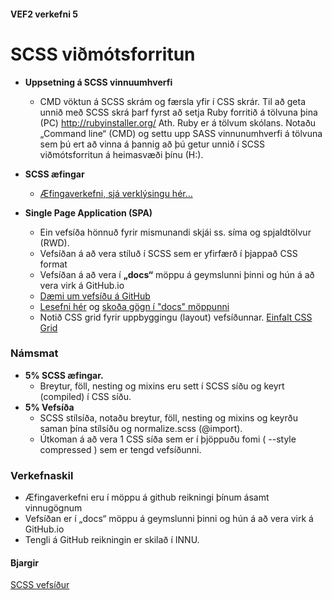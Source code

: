 #### VEF2 verkefni 5

# SCSS viðmótsforritun

* **Uppsetning á SCSS vinnuumhverfi**
	*	CMD vöktun á SCSS skrám og færsla yfir í CSS skrár.
		Til að geta unnið með SCSS skrá þarf fyrst að setja Ruby forritið á tölvuna þina (PC) http://rubyinstaller.org/   Ath. Ruby er á tölvum skólans.
		Notaðu „Command line“ (CMD) og settu upp SASS vinnunumhverfi á tölvuna sem þú ert að vinna á þannig að þú getur unnið í SCSS viðmótsforritun á heimasvæði þínu (H:).  

*	**SCSS æfingar**  
	*	[Æfingaverkefni, sjá verklýsingu hér...](SCSS-aefingarverkefni.md)

*	**Single Page Application (SPA)** 
	*	Ein vefsíða hönnuð fyrir mismunandi skjái ss. síma og spjaldtölvur (RWD). 
	*	Vefsíðan á að vera stíluð í SCSS sem er yfirfærð í þjappað CSS format 
	*	Vefsíðan á að vera í **„docs“** möppu á geymslunni þinni og hún á að vera virk á GitHub.io
	*	[Dæmi um vefsíðu á GitHub](https://vefhonnun.github.io/VEF2-verkefni-5/)
	*	[Lesefni hér](lesefni/) og [skoða gögn í "docs" möppunni](docs/)
	*	Notið CSS grid fyrir uppbyggingu (layout) vefsíðunnar. [Einfalt CSS Grid](https://github.com/vefhonnun/CSS-grid)

### Námsmat 
*	**5%  SCSS æfingar.**  
	* Breytur, föll, nesting og mixins eru sett í SCSS síðu og keyrt (compiled) í CSS síðu.
*	**5%  Vefsíða** 
	* SCSS stílsíða, notaðu breytur, föll, nesting og mixins og keyrðu saman þína stílsíðu og normalize.scss (@import). 
	* Útkoman á að vera 1 CSS síða sem er í þjöppuðu fomi ( --style compressed ) sem er tengd vefsíðunni.

### Verkefnaskil 
*	Æfingaverkefni eru í möppu á github reikningi þínum ásamt vinnugögnum
*	Vefsíðan er í „docs“ möppu á geymslunni þinni og hún á að vera virk á GitHub.io
*	Tengli á GitHub reikningin er skilað í INNU.

#### Bjargir
[SCSS vefsíður](sass-tenglar.md)

